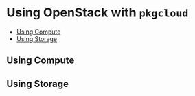 # Using OpenStack with `pkgcloud`

* [Using Compute](#using-compute)
* [Using Storage](#using-storage)

<a name="using-compute"></a>
## Using Compute

<a name="using-storage"></a>
## Using Storage